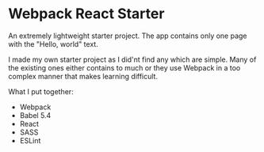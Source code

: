 # Webpack React Starter
An extremely lightweight starter project. The app contains only one page with the "Hello, world" text.

I made my own starter project as I did'nt find any which are simple. Many of the existing ones either contains to much or they use Webpack in a too complex manner that makes learning difficult.

What I put together:

- Webpack
- Babel 5.4
- React
- SASS
- ESLint
